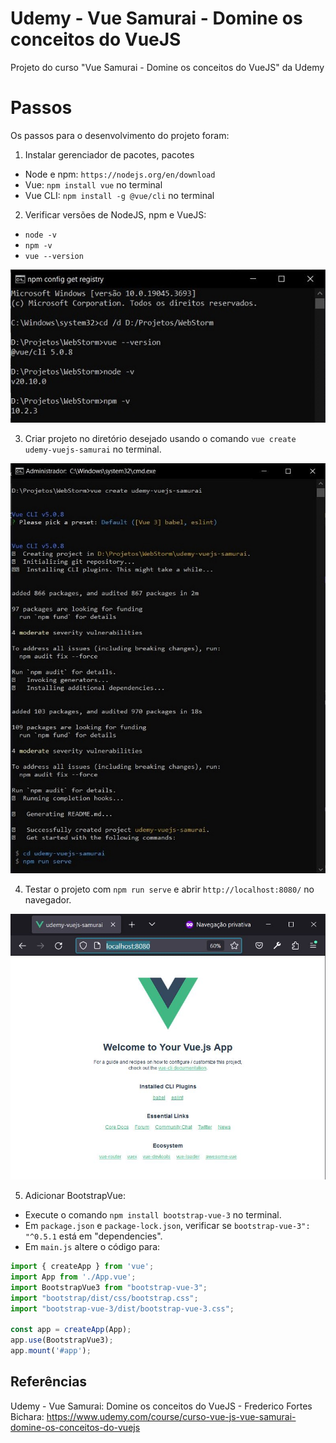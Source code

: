 # Udemy - Vue Samurai - Domine os conceitos do VueJS

Projeto do curso "Vue Samurai - Domine os conceitos do VueJS" da Udemy


# Passos

Os passos para o desenvolvimento do projeto foram:

1. Instalar gerenciador de pacotes, pacotes
- Node e npm: `https://nodejs.org/en/download`
- Vue: `npm install vue` no terminal
- Vue CLI: `npm install -g @vue/cli` no terminal

2. Verificar versões de NodeJS, npm e VueJS:
- `node -v`
- `npm -v`
- `vue --version`

![Image-01-cmd-NpmNodeVue-Versions](/printscreens/Image-01-cmd-NpmNodeVue-Versions.jpg)

3. Criar projeto no diretório desejado usando o comando `vue create udemy-vuejs-samurai` no terminal.

![Image-02-cmd-VueCreate](/printscreens/Image-02-cmd-VueCreate.jpg)

4. Testar o projeto com `npm run serve` e abrir `http://localhost:8080/` no navegador.

![Image-03-NpmRunServe-localhost](/printscreens/Image-03-NpmRunServe-localhost.jpg)

5. Adicionar BootstrapVue: 
- Execute o comando `npm install bootstrap-vue-3` no terminal.
- Em `package.json` e `package-lock.json`, verificar se `bootstrap-vue-3": "^0.5.1` está em "dependencies".
- Em `main.js` altere o código para:
```javascript
import { createApp } from 'vue';
import App from './App.vue';
import BootstrapVue3 from "bootstrap-vue-3";
import "bootstrap/dist/css/bootstrap.css";
import "bootstrap-vue-3/dist/bootstrap-vue-3.css";

const app = createApp(App);
app.use(BootstrapVue3);
app.mount('#app');
```


## Referências
Udemy - Vue Samurai: Domine os conceitos do VueJS - Frederico Fortes Bichara:
https://www.udemy.com/course/curso-vue-js-vue-samurai-domine-os-conceitos-do-vuejs